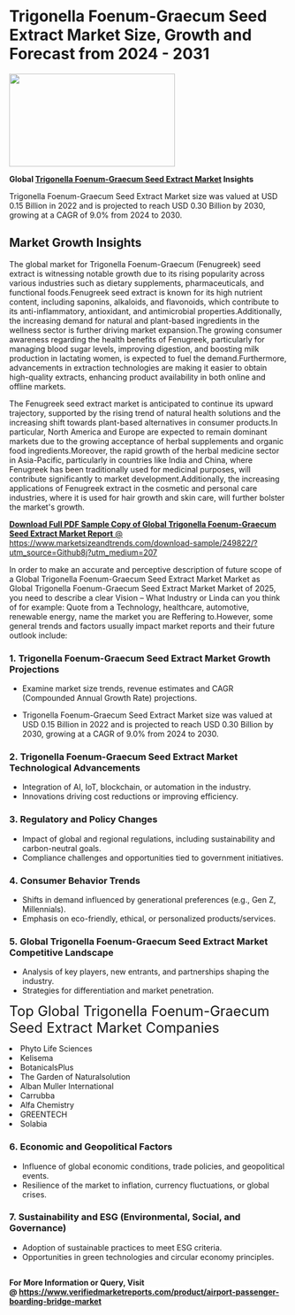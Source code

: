 <H1>Trigonella Foenum-Graecum Seed Extract Market Size, Growth and Forecast from 2024 - 2031</H1><img class="aligncenter size-medium wp-image-584254" src="https://thirdeyenews.in/wp-content/uploads/2024/09/Global-Market-Research-300x168.jpeg" alt="" width="300" height="168" /><p><strong>Global&nbsp;<a href="https://www.marketsizeandtrends.com/download-sample/249822/?utm_source=Github8j?utm_medium=207">Trigonella Foenum-Graecum Seed Extract Market</a> Insights</strong></p><p>Trigonella Foenum-Graecum Seed Extract Market size was valued at USD 0.15 Billion in 2022 and is projected to reach USD 0.30 Billion by 2030, growing at a CAGR of 9.0% from 2024 to 2030.</p><p><h2>Market Growth Insights</h2> The global market for Trigonella Foenum-Graecum (Fenugreek) seed extract is witnessing notable growth due to its rising popularity across various industries such as dietary supplements, pharmaceuticals, and functional foods.Fenugreek seed extract is known for its high nutrient content, including saponins, alkaloids, and flavonoids, which contribute to its anti-inflammatory, antioxidant, and antimicrobial properties.Additionally, the increasing demand for natural and plant-based ingredients in the wellness sector is further driving market expansion.The growing consumer awareness regarding the health benefits of Fenugreek, particularly for managing blood sugar levels, improving digestion, and boosting milk production in lactating women, is expected to fuel the demand.Furthermore, advancements in extraction technologies are making it easier to obtain high-quality extracts, enhancing product availability in both online and offline markets.<p><a href="#"></a></p> The Fenugreek seed extract market is anticipated to continue its upward trajectory, supported by the rising trend of natural health solutions and the increasing shift towards plant-based alternatives in consumer products.In particular, North America and Europe are expected to remain dominant markets due to the growing acceptance of herbal supplements and organic food ingredients.Moreover, the rapid growth of the herbal medicine sector in Asia-Pacific, particularly in countries like India and China, where Fenugreek has been traditionally used for medicinal purposes, will contribute significantly to market development.Additionally, the increasing applications of Fenugreek extract in the cosmetic and personal care industries, where it is used for hair growth and skin care, will further bolster the market's growth.<p><a href="#"></p><p><span class=""><strong>Download Full PDF Sample Copy of Global Trigonella Foenum-Graecum Seed Extract Market Report</strong> @ <a href="https://www.marketsizeandtrends.com/download-sample/249822/?utm_source=Github8j?utm_medium=207" target="_blank">https://www.marketsizeandtrends.com/download-sample/249822/?utm_source=Github8j?utm_medium=207</a></span></p><p>In order to make an accurate and perceptive description of future scope of a Global&nbsp;Trigonella Foenum-Graecum Seed Extract Market Market as Global&nbsp;Trigonella Foenum-Graecum Seed Extract Market Market of 2025, you need to describe a clear Vision &ndash; What Industry or Linda can you think of for example: Quote from a Technology, healthcare, automotive, renewable energy, name the market you are Reffering to.However, some general trends and factors usually impact market reports and their future outlook include:</p><h3>1.&nbsp;<strong>Trigonella Foenum-Graecum Seed Extract Market Growth Projections</strong></h3><ul><li>Examine market size trends, revenue estimates and CAGR (Compounded Annual Growth Rate) projections.</li><li><p>Trigonella Foenum-Graecum Seed Extract Market size was valued at USD 0.15 Billion in 2022 and is projected to reach USD 0.30 Billion by 2030, growing at a CAGR of 9.0% from 2024 to 2030.</p></li></ul><h3>2.&nbsp;<strong>Trigonella Foenum-Graecum Seed Extract Market Technological Advancements</strong></h3><ul><li>Integration of AI, IoT, blockchain, or automation in the industry.</li><li>Innovations driving cost reductions or improving efficiency.</li></ul><h3>3.&nbsp;<strong>Regulatory and Policy Changes</strong></h3><ul><li>Impact of global and regional regulations, including sustainability and carbon-neutral goals.</li><li>Compliance challenges and opportunities tied to government initiatives.</li></ul><h3>4.&nbsp;<strong>Consumer Behavior Trends</strong></h3><ul><li>Shifts in demand influenced by generational preferences (e.g., Gen Z, Millennials).</li><li>Emphasis on eco-friendly, ethical, or personalized products/services.</li></ul><h3>5.&nbsp;<strong>Global Trigonella Foenum-Graecum Seed Extract Market Competitive Landscape</strong></h3><ul><li>Analysis of key players, new entrants, and partnerships shaping the industry.</li><li>Strategies for differentiation and market penetration.</li></ul><p data-pm-slice="1 1 []"><span style="color: inherit; font-family: inherit; font-size: 25px;">Top Global Trigonella Foenum-Graecum Seed Extract Market Companies</span></p><div class="" data-test-id=""><p><li>Phyto Life Sciences</li><li> Kelisema</li><li> BotanicalsPlus</li><li> The Garden of Naturalsolution</li><li> Alban Muller International</li><li> Carrubba</li><li> Alfa Chemistry</li><li> GREENTECH</li><li> Solabia</li></p></div><h3>6.&nbsp;<strong>Economic and Geopolitical Factors</strong></h3><ul><li>Influence of global economic conditions, trade policies, and geopolitical events.</li><li>Resilience of the market to inflation, currency fluctuations, or global crises.</li></ul><h3>7.&nbsp;<strong>Sustainability and ESG (Environmental, Social, and Governance)</strong></h3><ul><li>Adoption of sustainable practices to meet ESG criteria.</li><li>Opportunities in green technologies and circular economy principles.</li></ul><h2><strong style="font-size: 14px;">For More Information or Query, Visit @&nbsp;</strong><a style="background-color: #ffffff; font-size: 14px;" href="https://www.marketsizeandtrends.com/report/trigonella-foenum-graecum-seed-extract-market/" target="_blank">https://www.verifiedmarketreports.com/product/airport-passenger-boarding-bridge-market</a></h2>